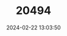---
title: "20494"
category: "Urocitellus undulatus"
draft: false
date: 2024-02-22 13:03:50
languages:
  Russian: ["Suslik Dlinnohvostyi"]
  Mongolian: ["Suulerheg Zuram"]
  English: ["Long-tailed Ground Squirrel"]
---